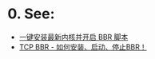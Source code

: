 # 0. See:
- [一键安装最新内核并开启 BBR 脚本 ](https://github.com/AaG7xNnrgbzeyqc5woPS/bbr/blob/master/%E4%B8%80%E9%94%AE%E5%AE%89%E8%A3%85%E6%9C%80%E6%96%B0%E5%86%85%E6%A0%B8%E5%B9%B6%E5%BC%80%E5%90%AF%20BBR%20%E8%84%9A%E6%9C%AC.md)
- [TCP BBR - 如何安装、启动、停止BBR！](https://github.com/AaG7xNnrgbzeyqc5woPS/bbr/blob/master/TCP%20BBR%20-%20%E5%A6%82%E4%BD%95%E5%AE%89%E8%A3%85%E3%80%81%E5%90%AF%E5%8A%A8%E3%80%81%E5%81%9C%E6%AD%A2BBR%EF%BC%81)
